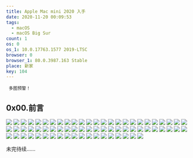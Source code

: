 ```yaml
---
title: Apple Mac mini 2020 入手
date: 2020-11-20 00:09:53
tags:
  - macOS
  - macOS Big Sur
count: 1
os: 0
os_1: 10.0.17763.1577 2019-LTSC
browser: 0
browser_1: 80.0.3987.163 Stable
place: 新家
key: 104
---
```

     多图预警！
<!-- more -->
## 0x00.前言

![](https://i1.yuangezhizao.cn/Redmi-K20Pro/IMG_20201119_205806.jpg!view)
![](https://i1.yuangezhizao.cn/Redmi-K20Pro/IMG_20201119_212107.jpg!view)
![](https://i1.yuangezhizao.cn/Redmi-K20Pro/IMG_20201119_212122.jpg!view)
![](https://i1.yuangezhizao.cn/Redmi-K20Pro/IMG_20201119_212147.jpg!view)
![](https://i1.yuangezhizao.cn/Redmi-K20Pro/IMG_20201119_213124.jpg!view)
![](https://i1.yuangezhizao.cn/Redmi-K20Pro/IMG_20201119_213128.jpg!view)
![](https://i1.yuangezhizao.cn/Redmi-K20Pro/IMG_20201119_213231.jpg!view)
![](https://i1.yuangezhizao.cn/Redmi-K20Pro/IMG_20201119_213250.jpg!view)
![](https://i1.yuangezhizao.cn/Redmi-K20Pro/IMG_20201119_213309.jpg!view)
![](https://i1.yuangezhizao.cn/Redmi-K20Pro/IMG_20201119_213322.jpg!view)
![](https://i1.yuangezhizao.cn/Redmi-K20Pro/IMG_20201119_213333.jpg!view)
![](https://i1.yuangezhizao.cn/Redmi-K20Pro/IMG_20201119_213357.jpg!view)
![](https://i1.yuangezhizao.cn/Redmi-K20Pro/IMG_20201119_213407.jpg!view)
![](https://i1.yuangezhizao.cn/Redmi-K20Pro/IMG_20201119_213417.jpg!view)
![](https://i1.yuangezhizao.cn/Redmi-K20Pro/IMG_20201119_213446.jpg!view)
![](https://i1.yuangezhizao.cn/Redmi-K20Pro/IMG_20201119_213500.jpg!view)
![](https://i1.yuangezhizao.cn/Redmi-K20Pro/IMG_20201119_213507.jpg!view)
![](https://i1.yuangezhizao.cn/Redmi-K20Pro/IMG_20201119_213524.jpg!view)
![](https://i1.yuangezhizao.cn/Redmi-K20Pro/IMG_20201119_213634.jpg!view)
![](https://i1.yuangezhizao.cn/Redmi-K20Pro/IMG_20201119_213712.jpg!view)
![](https://i1.yuangezhizao.cn/Redmi-K20Pro/IMG_20201119_213722.jpg!view)
![](https://i1.yuangezhizao.cn/Redmi-K20Pro/IMG_20201119_213730.jpg!view)
![](https://i1.yuangezhizao.cn/Redmi-K20Pro/IMG_20201119_213738.jpg!view)
![](https://i1.yuangezhizao.cn/Redmi-K20Pro/IMG_20201119_213742.jpg!view)
![](https://i1.yuangezhizao.cn/Redmi-K20Pro/IMG_20201119_213747.jpg!view)
![](https://i1.yuangezhizao.cn/Redmi-K20Pro/IMG_20201119_213754.jpg!view)
![](https://i1.yuangezhizao.cn/Redmi-K20Pro/IMG_20201119_213801.jpg!view)
![](https://i1.yuangezhizao.cn/Redmi-K20Pro/IMG_20201119_213805.jpg!view)
![](https://i1.yuangezhizao.cn/Redmi-K20Pro/IMG_20201119_213815.jpg!view)
![](https://i1.yuangezhizao.cn/Redmi-K20Pro/IMG_20201119_213833.jpg!view)
![](https://i1.yuangezhizao.cn/Redmi-K20Pro/IMG_20201119_213951.jpg!view)
![](https://i1.yuangezhizao.cn/Redmi-K20Pro/IMG_20201119_214142.jpg!view)
![](https://i1.yuangezhizao.cn/Redmi-K20Pro/IMG_20201119_214158.jpg!view)
![](https://i1.yuangezhizao.cn/Redmi-K20Pro/IMG_20201119_214255.jpg!view)
![](https://i1.yuangezhizao.cn/Redmi-K20Pro/IMG_20201119_214326.jpg!view)
![](https://i1.yuangezhizao.cn/Redmi-K20Pro/IMG_20201119_214533.jpg!view)
![](https://i1.yuangezhizao.cn/Redmi-K20Pro/IMG_20201119_214627.jpg!view)
![](https://i1.yuangezhizao.cn/Redmi-K20Pro/IMG_20201119_214730.jpg!view)
![](https://i1.yuangezhizao.cn/Redmi-K20Pro/IMG_20201119_215441.jpg!view)
![](https://i1.yuangezhizao.cn/Redmi-K20Pro/IMG_20201119_220529.jpg!view)
![](https://i1.yuangezhizao.cn/Redmi-K20Pro/IMG_20201119_220639.jpg!view)
![](https://i1.yuangezhizao.cn/Redmi-K20Pro/IMG_20201119_220710.jpg!view)
![](https://i1.yuangezhizao.cn/Redmi-K20Pro/IMG_20201119_220719.jpg!view)
![](https://i1.yuangezhizao.cn/Redmi-K20Pro/IMG_20201119_220850.jpg!view)
![](https://i1.yuangezhizao.cn/Redmi-K20Pro/IMG_20201119_220951.jpg!view)
![](https://i1.yuangezhizao.cn/Redmi-K20Pro/IMG_20201119_221013.jpg!view)
![](https://i1.yuangezhizao.cn/Redmi-K20Pro/IMG_20201119_221031.jpg!view)
![](https://i1.yuangezhizao.cn/Redmi-K20Pro/IMG_20201119_221041.jpg!view)
![](https://i1.yuangezhizao.cn/Redmi-K20Pro/IMG_20201119_221059.jpg!view)
![](https://i1.yuangezhizao.cn/Redmi-K20Pro/IMG_20201119_221119.jpg!view)
![](https://i1.yuangezhizao.cn/Redmi-K20Pro/IMG_20201119_221141.jpg!view)
![](https://i1.yuangezhizao.cn/Redmi-K20Pro/IMG_20201119_221208.jpg!view)
![](https://i1.yuangezhizao.cn/Redmi-K20Pro/IMG_20201119_221441.jpg!view)
![](https://i1.yuangezhizao.cn/Redmi-K20Pro/IMG_20201119_222403.jpg!view)
![](https://i1.yuangezhizao.cn/Redmi-K20Pro/IMG_20201119_222520.jpg!view)
![](https://i1.yuangezhizao.cn/Redmi-K20Pro/IMG_20201119_223803.jpg!view)
![](https://i1.yuangezhizao.cn/Redmi-K20Pro/IMG_20201119_223859.jpg!view)
![](https://i1.yuangezhizao.cn/Redmi-K20Pro/IMG_20201119_223911.jpg!view)
![](https://i1.yuangezhizao.cn/Redmi-K20Pro/IMG_20201119_224031.jpg!view)
![](https://i1.yuangezhizao.cn/Redmi-K20Pro/IMG_20201119_224052.jpg!view)
![](https://i1.yuangezhizao.cn/Redmi-K20Pro/IMG_20201119_224239.jpg!view)
![](https://i1.yuangezhizao.cn/Redmi-K20Pro/IMG_20201119_224313.jpg!view)
![](https://i1.yuangezhizao.cn/Redmi-K20Pro/IMG_20201119_224336.jpg!view)
![](https://i1.yuangezhizao.cn/Redmi-K20Pro/IMG_20201119_224348.jpg!view)
![](https://i1.yuangezhizao.cn/Redmi-K20Pro/IMG_20201119_224358.jpg!view)
![](https://i1.yuangezhizao.cn/Redmi-K20Pro/IMG_20201119_224408.jpg!view)
![](https://i1.yuangezhizao.cn/Redmi-K20Pro/IMG_20201119_224423.jpg!view)
![](https://i1.yuangezhizao.cn/Redmi-K20Pro/IMG_20201119_224431.jpg!view)
![](https://i1.yuangezhizao.cn/Redmi-K20Pro/IMG_20201119_224908.jpg!view)

未完待续……